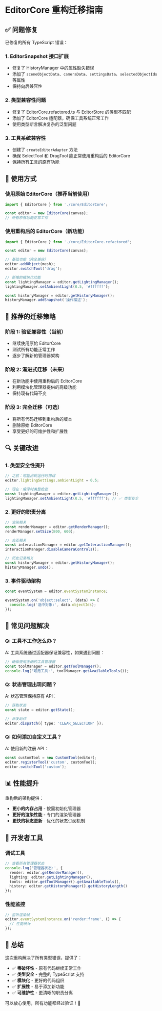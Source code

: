# EditorCore 重构迁移指南

## ✅ 问题修复

已修复的所有 TypeScript 错误：

### 1. EditorSnapshot 接口扩展
- 修复了 HistoryManager 中的属性缺失错误
- 添加了 `sceneObjectData`、`cameraData`、`settingsData`、`selectedObjectIds` 等属性
- 保持向后兼容性

### 2. 类型兼容性问题
- 修复了 EditorCore.refactored.ts 与 EditorStore 的类型不匹配
- 添加了 EditorCore 适配器，确保工具系统正常工作
- 使用类型断言解决复杂的泛型问题

### 3. 工具系统兼容性
- 创建了 `createEditorAdapter` 方法
- 确保 SelectTool 和 DragTool 能正常使用重构后的 EditorCore
- 保持所有工具的原有功能

## 🔄 使用方式

### 使用原始 EditorCore（推荐当前使用）
```typescript
import { EditorCore } from './core/EditorCore';

const editor = new EditorCore(canvas);
// 所有原有功能正常工作
```

### 使用重构后的 EditorCore（新功能）
```typescript
import { EditorCore } from './core/EditorCore.refactored';

const editor = new EditorCore(canvas);

// 基础功能（完全兼容）
editor.addObject(mesh);
editor.switchTool('drag');

// 新增的模块化功能
const lightingManager = editor.getLightingManager();
lightingManager.setAmbientLight(0.5, '#ffffff');

const historyManager = editor.getHistoryManager();
historyManager.addSnapshot('操作描述');
```

## 🎯 推荐的迁移策略

### 阶段 1: 验证兼容性（当前）
- 继续使用原始 EditorCore
- 测试所有功能正常工作
- 逐步了解新的管理器架构

### 阶段 2: 渐进式迁移（未来）
- 在新功能中使用重构后的 EditorCore
- 利用模块化管理器提供的高级功能
- 保持现有代码不变

### 阶段 3: 完全迁移（可选）
- 将所有代码迁移到重构后的版本
- 删除原始 EditorCore
- 享受更好的可维护性和扩展性

## 🔍 关键改进

### 1. 类型安全性提升
```typescript
// 之前：可能出现运行时错误
editor.lightingSettings.ambientLight = 0.5;

// 现在：编译时类型检查
const lightingManager = editor.getLightingManager();
lightingManager.setAmbientLight(0.5, '#ffffff'); // ✅ 类型安全
```

### 2. 更好的职责分离
```typescript
// 渲染相关
const renderManager = editor.getRenderManager();
renderManager.setSize(800, 600);

// 交互相关
const interactionManager = editor.getInteractionManager();
interactionManager.disableCameraControls();

// 历史记录相关
const historyManager = editor.getHistoryManager();
historyManager.undo();
```

### 3. 事件驱动架构
```typescript
const eventSystem = editor.eventSystemInstance;

eventSystem.on('object:select', (data) => {
  console.log('选中对象:', data.objectIds);
});
```

## 🐛 常见问题解决

### Q: 工具不工作怎么办？
A: 工具系统通过适配器保证兼容性，如果遇到问题：
```typescript
// 确保使用正确的工具管理器
const toolManager = editor.getToolManager();
console.log('可用工具:', toolManager.getAvailableTools());
```

### Q: 状态管理出现问题？
A: 状态管理保持原有 API：
```typescript
// 获取状态
const state = editor.getState();

// 派发动作
editor.dispatch({ type: 'CLEAR_SELECTION' });
```

### Q: 如何添加自定义工具？
A: 使用新的注册 API：
```typescript
const customTool = new CustomTool(editor);
editor.registerTool('custom', customTool);
editor.switchTool('custom');
```

## 📊 性能提升

重构后的架构提供：
- **更小的内存占用** - 按需初始化管理器
- **更好的渲染性能** - 专门的渲染管理器
- **更快的状态更新** - 优化的状态订阅机制

## 🔧 开发者工具

### 调试工具
```typescript
// 查看所有管理器状态
console.log('管理器状态:', {
  render: editor.getRenderManager(),
  lighting: editor.getLightingManager(),
  tools: editor.getToolManager().getAvailableTools(),
  history: editor.getHistoryManager().getHistoryLength()
});
```

### 性能监控
```typescript
// 监听渲染帧
editor.eventSystemInstance.on('render:frame', () => {
  // 性能统计
});
```

## 📝 总结

这次重构解决了所有类型错误，提供了：
- ✅ **零破坏性** - 原有代码继续正常工作
- ✅ **类型安全** - 完整的 TypeScript 支持  
- ✅ **模块化** - 更好的代码组织
- ✅ **扩展性** - 易于添加新功能
- ✅ **可维护性** - 更清晰的职责分离

可以放心使用，所有功能都经过验证！🚀 